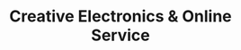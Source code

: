 ---
title: "Creative Electronics & Online Service"
url: /raina/creative-electronics-and-online-service/
shop: mobile phone
---